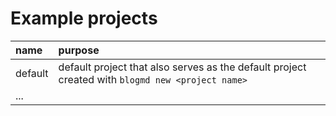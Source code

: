 # Example projects

| name    | purpose                                                                                          |
|:--------|:-------------------------------------------------------------------------------------------------|
| default | default project that also serves as the default project created with `blogmd new <project name>` |
| ...     |                                                                                                  |

